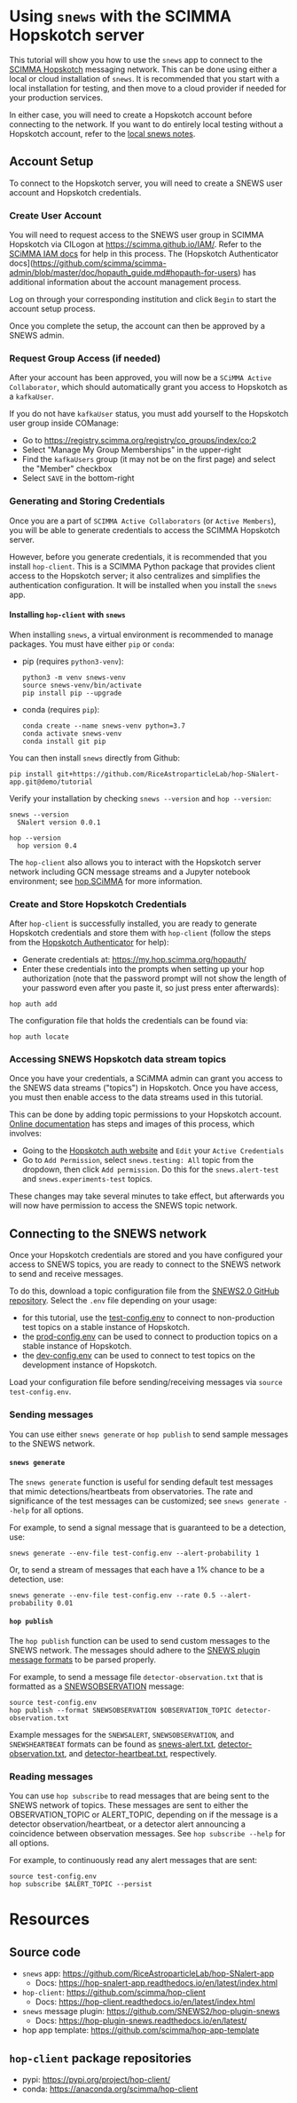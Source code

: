 # Using `snews` with the SCIMMA Hopskotch server
This tutorial will show you how to use the `snews` app to connect to the [SCIMMA Hopskotch](https://hop.scimma.org) messaging network. This can be done using either a local or cloud installation of `snews`. It is recommended that you start with a local installation for testing, and then move to a cloud provider if needed for your production services.

In either case, you will need to create a Hopskotch account before connecting to the network. If you want to do entirely local testing without a Hopskotch account, refer to the [local snews notes](https://github.com/RiceAstroparticleLab/hop-SNalert-app/blob/demo/tutorial/snews-local-tutorial.md).

## Account Setup
To connect to the Hopskotch server, you will need to create a SNEWS user account and Hopskotch credentials.

### Create User Account
You will need to request access to the SNEWS user group in SCIMMA Hopskotch via CILogon at https://scimma.github.io/IAM/. Refer to the [SCiMMA IAM docs](https://hop.scimma.org/IAM/Instructions/JoinInstitute) for help in this process. The (Hopskotch Authenticator docs](https://github.com/scimma/scimma-admin/blob/master/doc/hopauth_guide.md#hopauth-for-users) has additional information about the account management process.

Log on through your corresponding institution and click `Begin` to start the account setup process.

Once you complete the setup, the account can then be approved by a SNEWS admin.

### Request Group Access (if needed)
After your account has been approved, you will now be a `SCiMMA Active Collaborator`, which should automatically grant you access to Hopskotch as a `kafkaUser`.

If you do not have `kafkaUser` status, you must add yourself to the Hopskotch user group inside COManage:
* Go to  https://registry.scimma.org/registry/co_groups/index/co:2
* Select "Manage My Group Memberships" in the upper-right
* Find the `kafkaUsers` group (it may not be on the first page) and select the "Member" checkbox
* Select `SAVE` in the bottom-right

### Generating and Storing Credentials
Once you are a part of `SCIMMA Active Collaborators` (or `Active Members`), you will be able to generate credentials to access the SCIMMA Hopskotch server.

However, before you generate credentials, it is recommended that you install `hop-client`. This is a SCIMMA Python package that provides client access to the Hopskotch server; it also centralizes and simplifies the authentication configuration. It will be installed when you install the `snews` app.

#### Installing `hop-client` with `snews`

When installing `snews`, a virtual environment is recommended to manage packages. You must have either `pip` or `conda`:

* pip (requires `python3-venv`):
  ```
  python3 -m venv snews-venv
  source snews-venv/bin/activate
  pip install pip --upgrade
  ```
* conda (requires `pip`):
  ```
  conda create --name snews-venv python=3.7
  conda activate snews-venv
  conda install git pip
  ```

You can then install `snews` directly from Github:
```
pip install git+https://github.com/RiceAstroparticleLab/hop-SNalert-app.git@demo/tutorial
```

Verify your installation by checking `snews --version` and `hop --version`:
```
snews --version
  SNalert version 0.0.1

hop --version
  hop version 0.4
```

The `hop-client` also allows you to interact with the Hopskotch server network including GCN message streams and a Jupyter notebook environment; see [hop.SCiMMA](https://hop.scimma.org) for more information.

### Create and Store Hopskotch Credentials
After `hop-client` is successfully installed, you are ready to generate Hopskotch credentials and store them with `hop-client` (follow the steps from the [Hopskotch Authenticator](https://github.com/scimma/scimma-admin/blob/master/doc/hopauth_guide.md#creating-a-credential) for help):
* Generate credentials at: https://my.hop.scimma.org/hopauth/
* Enter these credentials into the prompts when setting up your hop authorization (note that the password prompt will not show the length of your password even after you paste it, so just press enter afterwards):
```
hop auth add
```

The configuration file that holds the credentials can be found via:
```
hop auth locate
```

### Accessing SNEWS Hopskotch data stream topics
Once you have your credentials, a SCiMMA admin can grant you access to the SNEWS data streams ("topics") in Hopskotch. Once you have access, you must then enable access to the data streams used in this tutorial.

This can be done by adding topic permissions to your Hopskotch account. [Online documentation](https://github.com/scimma/scimma-admin/blob/master/doc/hopauth_guide.md#adding-capabilities-to-a-credential) has steps and images of this process, which involves:
* Going to the [Hopskotch auth website](https://my.hop.scimma.org/hopauth/) and `Edit` your `Active Credentials`
* Go to `Add Permission`, select `snews.testing: All` topic from the dropdown, then click `Add permission`. Do this for the `snews.alert-test` and `snews.experiments-test` topics.

These changes may take several minutes to take effect, but afterwards you will now have permission to access the SNEWS topic network.

## Connecting to the SNEWS network
Once your Hopskotch credentials are stored and you have configured your access to SNEWS topics, you are ready to connect to the SNEWS network to send and receive messages.

To do this, download a topic configuration file from the [SNEWS2.0 GitHub repository](https://github.com/SNEWS2/snews2-config). Select the `.env` file depending on your usage:
* for this tutorial, use the [test-config.env](https://github.com/SNEWS2/snews2-config/blob/master/test-config.env) to connect to non-production test topics on a stable instance of Hopskotch.
* the [prod-config.env](https://github.com/SNEWS2/snews2-config/blob/master/prod-config.env) can be used to connect to production topics on a stable instance of Hopskotch.
* the [dev-config.env](https://github.com/SNEWS2/snews2-config/blob/master/dev-config.env) can be used to connect to test topics on the development instance of Hopskotch.

Load your configuration file before sending/receiving messages via `source test-config.env`.

### Sending messages
You can use either `snews generate` or `hop publish` to send sample messages to the SNEWS network.

#### `snews generate`
The `snews generate` function is useful for sending default test messages that mimic detections/heartbeats from observatories. The rate and significance of the test messages can be customized; see `snews generate --help` for all options.

For example, to send a signal message that is guaranteed to be a detection, use:
```
snews generate --env-file test-config.env --alert-probability 1
```

Or, to send a stream of messages that each have a 1% chance to be a detection, use:
```
snews generate --env-file test-config.env --rate 0.5 --alert-probability 0.01
```

#### `hop publish`
The `hop publish` function can be used to send custom messages to the SNEWS network. The messages should adhere to the [SNEWS plugin message formats](https://hop-plugin-snews.readthedocs.io/en/latest/user/messages.html) to be parsed properly.

For example, to send a message file `detector-observation.txt` that is formatted as a [SNEWSOBSERVATION](https://hop-plugin-snews.readthedocs.io/en/latest/user/messages.html#observation-message) message:
```
source test-config.env
hop publish --format SNEWSOBSERVATION $OBSERVATION_TOPIC detector-observation.txt
```

Example messages for the `SNEWSALERT`, `SNEWSOBSERVATION`, and `SNEWSHEARTBEAT` formats can be found as [snews-alert.txt](https://github.com/SNEWS2/hop-SNalert-app/blob/demo/tutorial/snews-alert.txt), [detector-observation.txt](https://github.com/SNEWS2/hop-SNalert-app/blob/demo/tutorial/detector-observation.txt), and [detector-heartbeat.txt](https://github.com/SNEWS2/hop-SNalert-app/blob/demo/tutorial/detector-heartbeat.txt), respectively.

### Reading messages
You can use `hop subscribe` to read messages that are being sent to the SNEWS network of topics. These messages are sent to either the OBSERVATION_TOPIC or ALERT_TOPIC, depending on if the message is a detector observation/heartbeat, or a detector alert announcing a coincidence between observation messages. See `hop subscribe --help` for all options.

For example, to continuously read any alert messages that are sent:
```
source test-config.env
hop subscribe $ALERT_TOPIC --persist
```

# Resources

## Source code
* `snews` app: https://github.com/RiceAstroparticleLab/hop-SNalert-app
  * Docs: https://hop-snalert-app.readthedocs.io/en/latest/index.html
* `hop-client`: https://github.com/scimma/hop-client
  * Docs: https://hop-client.readthedocs.io/en/latest/index.html
* `snews` message plugin: https://github.com/SNEWS2/hop-plugin-snews
  * Docs: https://hop-plugin-snews.readthedocs.io/en/latest/
* hop app template: https://github.com/scimma/hop-app-template

## `hop-client` package repositories
* pypi: https://pypi.org/project/hop-client/
* conda: https://anaconda.org/scimma/hop-client
